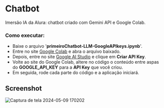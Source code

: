 # Chatbot
Imersão IA da Alura: chatbot criado com Gemini API e Google Colab.

### Como executar:
- Baixe o arquivo '**primeiroChatbot-LLM-GoogleAPIkeys.ipynb**'.
- Entre no site [Google Colab](https://colab.new/) e abra o arquivo baixado.
- Depois, entre no site [Google AI Studio](https://aistudio.google.com/app/apikey) e clique em **Criar API Key**.
- Volte ao site do Google Colab, altere no código o conteúdo entre aspas do **GOOGLE_API_KEY** para a **API Key** que você criou.
- Em seguida, rode cada parte do código e a aplicação iniciará.

## Screenshot
![Captura de tela 2024-05-09 170202](https://github.com/phaelstavares/imersaoIA-chatbot/assets/77020757/cfaefea0-cb73-4c39-b030-d0c0bb2f259c)
